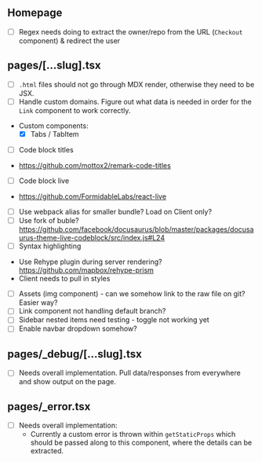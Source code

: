 ## Homepage

- [ ] Regex needs doing to extract the owner/repo from the URL (`Checkout` component) & redirect the user

## pages/[...slug].tsx

- [ ] `.html` files should not go through MDX render, otherwise they need to be JSX.
- [ ] Handle custom domains. Figure out what data is needed in order for the `Link` component to work correctly.
- Custom components:
  - [x] Tabs / TabItem
- [ ] Code block titles
 - https://github.com/mottox2/remark-code-titles
- [ ] Code block live
 - https://github.com/FormidableLabs/react-live
 - [ ] Use webpack alias for smaller bundle? Load on Client only?
 - [ ] Use fork of buble? https://github.com/facebook/docusaurus/blob/master/packages/docusaurus-theme-live-codeblock/src/index.js#L24
- [ ] Syntax highlighting
 - Use Rehype plugin during server rendering? https://github.com/mapbox/rehype-prism
 - Client needs to pull in styles
- [ ] Assets (img component) - can we somehow link to the raw file on git? Easier way?
- [ ] Link component not handling default branch?
- [ ] Sidebar nested items need testing - toggle not working yet
- [ ] Enable navbar dropdown somehow?

## pages/_debug/[...slug].tsx

- [ ] Needs overall implementation. Pull data/responses from everywhere and show output on the page.

## pages/_error.tsx

- [ ] Needs overall implementation:
  - Currently a custom error is thrown within `getStaticProps` which should be passed along to this component, where the details can be extracted.